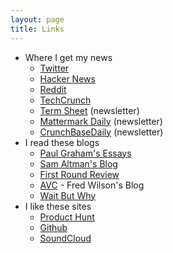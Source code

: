```yaml
---
layout: page
title: Links
---
```

- Where I get my news
  - [Twitter](http://twitter.com)
  - [Hacker News](https://news.ycombinator.com)
  - [Reddit](http://reddit.com)
  - [TechCrunch](http://techcrunch.com/)
  - [Term Sheet](http://fortune.com/tag/term-sheet/) (newsletter)
  - [Mattermark Daily](https://mattermark.com/category/mattermark-daily/) (newsletter)
  - [CrunchBaseDaily](http://static.crunchbase.com/daily/content_twitter.html) (newsletter)
- I read these blogs
  - [Paul Graham's Essays](http://paulgraham.com/articles.html)
  - [Sam Altman's Blog](http://blog.samaltman.com/)
  - [First Round Review](http://firstround.com/review/)
  - [AVC](http://avc.com/) - Fred Wilson's Blog
  - [Wait But Why](http://waitbutwhy.com/)
- I like these sites
  - [Product Hunt](www.producthunt.com)
  - [Github](https://github.com/)
  - [SoundCloud](https://soundcloud.com)

